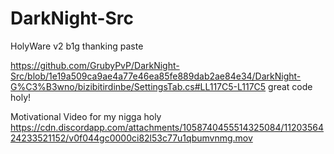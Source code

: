# DarkNight-Src
 HolyWare v2 b1g thanking paste

 
 https://github.com/GrubyPvP/DarkNight-Src/blob/1e19a509ca9ae4a77e46ea85fe889dab2ae84e34/DarkNight-G%C3%B3wno/bizibitirdinbe/SettingsTab.cs#LL117C5-L117C5 great code holy!

 Motivational Video for my nigga holy https://cdn.discordapp.com/attachments/1058740455514325084/1120356424233521152/v0f044gc0000ci82l53c77u1qbumvnmg.mov
